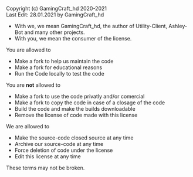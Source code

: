 Copyright (c) GamingCraft_hd 2020-2021
<br>Last Edit: 28.01.2021 by GamingCraft_hd

- With we, we mean GamingCraft_hd, the author of Utility-Client, Ashley-Bot and many other projects.
- With you, we mean the consumer of the license.

You are allowed to
- Make a fork to help us maintain the code
- Make a fork for educational reasons
- Run the Code locally to test the code

You are **not** allowed to
- Make a fork to use the code privatly and/or comercial
- Make a fork to copy the code in case of a closage of the code
- Build the code and make the builds downloadable
- Remove the license of code made with this license

We are allowed to
- Make the source-code closed source at any time
- Archive our source-code at any time
- Force deletion of code under the license
- Edit this license at any time

These terms may not be broken.

